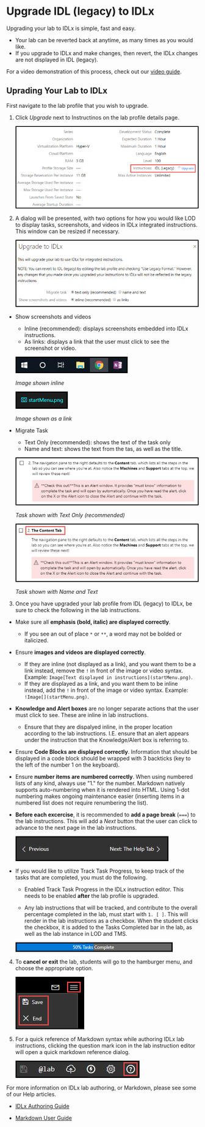 # Upgrade IDL (legacy) to IDLx

Upgrading your lab to IDLx is simple, fast and easy. 

- Your lab can be reverted back at anytime, as many times as you would like. 
- If you upgrade to IDLx and make changes, then revert, the IDLx changes are not displayed in IDL (legacy).

For a video demonstration of this process, check out our [video guide](https://www.youtube.com/watch?v=T3Pbgy_wviI&feature=youtu.be).

## Uprading Your Lab to IDLx

First navigate to the lab profile that you wish to upgrade. 

1. Click _Upgrade_ next to Instructinos on the lab profile details page. 

    ![](images/upgrade-button.png)

1. A dialog will be presented, with two options for how you would like LOD to display tasks, screenshots, and videos in IDLx integrated instructions. This window can be resized if necessary. 

    ![](images/upgrade-dialog.png)


- Show screenshots and videos
    - Inline (recommended): displays screenshots embedded into IDLx instructions.
    - As links: displays a link that the user must click to see the screenshot or video.

    ![](images/start-menu.png)

    _Image shown inline_

    ![](images/displayed-as-link.png)

    _Image shown as a link_

- Migrate Task 
    - Text Only (recommended): shows the text of the task only
    - Name and text: shows the text from the tas, as well as the title.

    ![](images/tasks-without-name.png)

    _Task shown with Text Only (recommended)_

    ![](images/tasks-with-name.png)

    _Task shown with Name and Text_

3. Once you have upgraded your lab profile from IDL (legacy) to IDLx, be sure to check the following in the lab instructions. 

- Make sure all **emphasis (bold, italic) are displayed correctly**. 
    - If you see an out of place ```*``` or ```**```, a word may not be bolded or italicized. 

- Ensure **images and videos are displayed correctly**. 
    - If they are inline (not displayed as a link), and you want them to be a link instead, remove the ```!``` in front of the image or video syntax. Example: ```Image[Text displayed in instructions](startMenu.png)```.
    - If they are displayed as a link, and you want them to be inline instead, add the ```!``` in front of the image or video syntax. Example: ```!Image[](startMenu.png)```.

- **Knowledge and Alert boxes** are no longer separate actions that the user must click to see. These are inline in lab instructions. 
    - Ensure that they are dispalyed inline, in the proper location according to the lab instructions. I.E. ensure that an alert appears under the instruction that the Knowledge/Alert box is referring to. 

- Ensure **Code Blocks are displayed correctly**. Information that should be displayed in a code block should be wrapped with 3 backticks (key to the left of the number 1 on the keyboard).

- Ensure **number items are numbered correctly**. When using numbered lists of any kind, always use "1." for the number. Markdown natively supports auto-numbering when it is rendered into HTML. Using 1-dot numbering makes ongoing maintenance easier (inserting items in a numbered list does not require renumbering the list).

- **Before each excercise**, it is recommended to **add a page break** (```===```) to the lab instructions. This will add a _Next_ button that the user can click to advance to the next page in the lab instructions. 

    ![](images/next-and-previous-buttons.png)

- If you would like to utilize Track Task Progress, to keep track of the tasks that are completed, you must do the following. 

    - Enabled Track Task Progress in the IDLx instruction editor. This needs to be enabled **after** the lab profile is upgraded. 

    - Any lab instructions that will be tracked, and contribute to the overall percentage completed in the lab, must start with ```1. [ ]```. This will render in the lab instructions as a checkbox. When the student clicks the checkbox, it is added to the Tasks Completed bar in the lab, as well as the lab instance in LOD and TMS. 

    ![](images/tasks-complete.png)

4. To **cancel or exit** the lab, students will go to the hamburger menu, and choose the appropriate option. 

    ![](images/end-lab-button.png)

5. For a quick reference of Markdown syntax while authoring IDLx lab instructions, clicking the question mark icon in the lab instruction editor will open a quick markdown reference dialog. 

    ![](images/markdown-quick-reference-button.png)

For more information on IDLx lab authoring, or Markdown, please see some of our Help articles. 

- [IDLx Authoring Guide](https://docs.learnondemandsystems.com/guides/idl2/idlv2-authoring-guide-and-best-practice.md)

- [Markdown User Guide](https://docs.learnondemandsystems.com/guides/idl2/markdown-user-guide.md)
